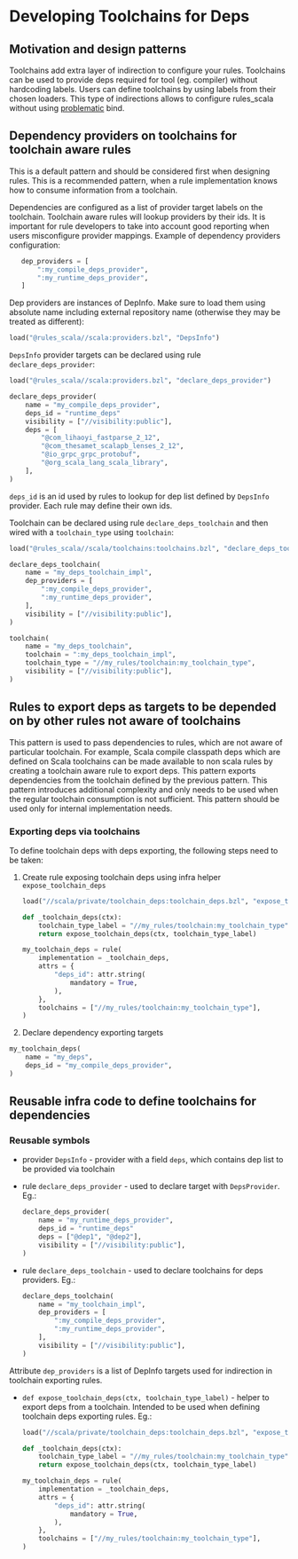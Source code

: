 # Developing Toolchains for Deps

## Motivation and design patterns

Toolchains add extra layer of indirection to configure your rules. Toolchains can be used to provide
deps required for tool (eg. compiler) without hardcoding labels. Users can define toolchains by
using labels from their chosen loaders. This type of indirections allows to configure rules_scala
without using [problematic](https://github.com/bazelbuild/bazel/issues/1952) bind.

## Dependency providers on toolchains for toolchain aware rules

This is a default pattern and should be considered first when designing rules. This is a
recommended pattern, when a rule implementation knows how to consume information from a toolchain.

Dependencies are configured as a list of provider target labels on the toolchain. Toolchain
aware rules will lookup providers by their ids. It is important for rule developers to take into
account good reporting when users misconfigure provider mappings. Example of dependency providers
configuration:

```py
   dep_providers = [
       ":my_compile_deps_provider",
       ":my_runtime_deps_provider",
   ]
```

Dep providers are instances of DepInfo. Make sure to load them using absolute name including
external repository name (otherwise they may be treated as different):

```py
load("@rules_scala//scala:providers.bzl", "DepsInfo")
```

`DepsInfo` provider targets can be declared using rule `declare_deps_provider`:

```py
load("@rules_scala//scala:providers.bzl", "declare_deps_provider")

declare_deps_provider(
    name = "my_compile_deps_provider",
    deps_id = "runtime_deps"
    visibility = ["//visibility:public"],
    deps = [
        "@com_lihaoyi_fastparse_2_12",
        "@com_thesamet_scalapb_lenses_2_12",
        "@io_grpc_grpc_protobuf",
        "@org_scala_lang_scala_library",
    ],
)
```

`deps_id` is an id used by rules to lookup for dep list defined by `DepsInfo` provider. Each rule
may define their own ids.

Toolchain can be declared using rule `declare_deps_toolchain` and then wired with a `toolchain_type`
using `toolchain`:

```py
load("@rules_scala//scala/toolchains:toolchains.bzl", "declare_deps_toolchain")

declare_deps_toolchain(
    name = "my_deps_toolchain_impl",
    dep_providers = [
        ":my_compile_deps_provider",
        ":my_runtime_deps_provider",
    ],
    visibility = ["//visibility:public"],
)

toolchain(
    name = "my_deps_toolchain",
    toolchain = ":my_deps_toolchain_impl",
    toolchain_type = "//my_rules/toolchain:my_toolchain_type",
    visibility = ["//visibility:public"],
)
```

## Rules to export deps as targets to be depended on by other rules not aware of toolchains

This pattern is used to pass dependencies to rules, which are not aware of particular toolchain. For
example, Scala compile classpath deps which are defined on Scala toolchains can be made available to
non scala rules by creating a toolchain aware rule to export deps. This pattern exports dependencies
from the toolchain defined by the previous pattern. This pattern introduces additional complexity
and only needs to be used when the regular toolchain consumption is not sufficient. This pattern
should be used only for internal implementation needs.

### Exporting deps via toolchains

To define toolchain deps with deps exporting, the following steps need to be taken:

1. Create rule exposing toolchain deps using infra helper `expose_toolchain_deps`

    ```py
    load("//scala/private/toolchain_deps:toolchain_deps.bzl", "expose_toolchain_deps")

    def _toolchain_deps(ctx):
        toolchain_type_label = "//my_rules/toolchain:my_toolchain_type"
        return expose_toolchain_deps(ctx, toolchain_type_label)

    my_toolchain_deps = rule(
        implementation = _toolchain_deps,
        attrs = {
            "deps_id": attr.string(
                mandatory = True,
            ),
        },
        toolchains = ["//my_rules/toolchain:my_toolchain_type"],
    )
    ```

2. Declare dependency exporting targets

```py
my_toolchain_deps(
    name = "my_deps",
    deps_id = "my_compile_deps_provider",
)
```

## Reusable infra code to define toolchains for dependencies

### Reusable symbols

- provider `DepsInfo` - provider with a field `deps`, which contains dep list to
    be provided via toolchain

- rule `declare_deps_provider` - used to declare target with `DepsProvider`. Eg.:

    ```py
    declare_deps_provider(
        name = "my_runtime_deps_provider",
        deps_id = "runtime_deps"
        deps = ["@dep1", "@dep2"],
        visibility = ["//visibility:public"],
    )
    ```

- rule `declare_deps_toolchain` - used to declare toolchains for deps providers. Eg.:

    ```py
    declare_deps_toolchain(
        name = "my_toolchain_impl",
        dep_providers = [
            ":my_compile_deps_provider",
            ":my_runtime_deps_provider",
        ],
        visibility = ["//visibility:public"],
    )
    ```

Attribute `dep_providers` is a list of DepInfo targets used for indirection in toolchain exporting
rules.

- `def expose_toolchain_deps(ctx, toolchain_type_label)` - helper to export deps from a toolchain.
Intended to be used when defining toolchain deps exporting rules. Eg.:

    ```py
    load("//scala/private/toolchain_deps:toolchain_deps.bzl", "expose_toolchain_deps")

    def _toolchain_deps(ctx):
        toolchain_type_label = "//my_rules/toolchain:my_toolchain_type"
        return expose_toolchain_deps(ctx, toolchain_type_label)

    my_toolchain_deps = rule(
        implementation = _toolchain_deps,
        attrs = {
            "deps_id": attr.string(
                mandatory = True,
            ),
        },
        toolchains = ["//my_rules/toolchain:my_toolchain_type"],
    )
    ```
